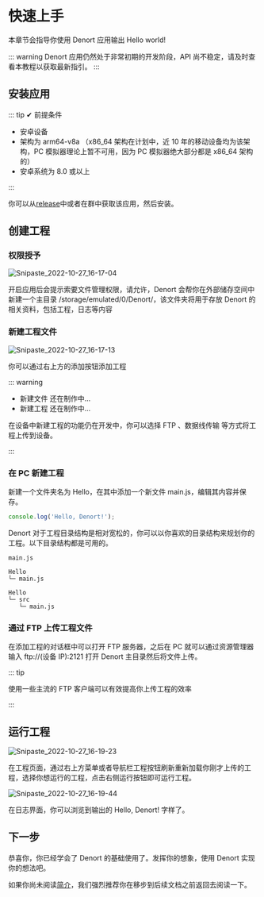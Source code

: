 # 快速上手

本章节会指导你使用 Denort 应用输出 Hello world!

::: warning
Denort 应用仍然处于非常初期的开发阶段，API 尚不稳定，请及时查看本教程以获取最新指引。
:::

## 安装应用

::: tip
✔ 前提条件

-   安卓设备
-   架构为 arm64-v8a （x86_64 架构在计划中，近 10 年的移动设备均为该架构，PC 模拟器理论上暂不可用，因为 PC 模拟器绝大部分都是 x86_64 架构的）
-   安卓系统为 8.0 或以上

:::

你可以从[release](https://github.com/AuTsing/denort_release/releases)中或者在群中获取该应用，然后安装。

## 创建工程

### 权限授予

![Snipaste_2022-10-27_16-17-04](../assets/Snipaste_2022-10-27_16-17-04.png)

开启应用后会提示索要文件管理权限，请允许，Denort 会帮你在外部储存空间中新建一个主目录 /storage/emulated/0/Denort/，该文件夹将用于存放 Denort 的相关资料，包括工程，日志等内容

### 新建工程文件

![Snipaste_2022-10-27_16-17-13](../assets/Snipaste_2022-10-27_16-17-13.png)

你可以通过右上方的添加按钮添加工程

::: warning

-   新建文件 还在制作中...
-   新建工程 还在制作中...

在设备中新建工程的功能仍在开发中，你可以选择 FTP 、数据线传输 等方式将工程上传到设备。

:::

### 在 PC 新建工程

新建一个文件夹名为 Hello，在其中添加一个新文件 main.js，编辑其内容并保存。

```js
console.log('Hello, Denort!');
```

Denort 对于工程目录结构是相对宽松的，你可以以你喜欢的目录结构来规划你的工程。以下目录结构都是可用的。

```
main.js
```

```
Hello
└─ main.js
```

```
Hello
└─ src
   └─ main.js
```

### 通过 FTP 上传工程文件

在添加工程的对话框中可以打开 FTP 服务器，之后在 PC 就可以通过资源管理器输入 ftp://(设备 IP):2121 打开 Denort 主目录然后将文件上传。

::: tip

使用一些主流的 FTP 客户端可以有效提高你上传工程的效率

:::

## 运行工程

![Snipaste_2022-10-27_16-19-23](../assets/Snipaste_2022-10-27_16-19-23.png)

在工程页面，通过右上方菜单或者导航栏工程按钮刷新重新加载你刚才上传的工程，选择你想运行的工程，点击右侧运行按钮即可运行工程。

![Snipaste_2022-10-27_16-19-44](../assets/Snipaste_2022-10-27_16-19-44.png)

在日志界面，你可以浏览到输出的 Hello, Denort! 字样了。

## 下一步

恭喜你，你已经学会了 Denort 的基础使用了。发挥你的想象，使用 Denort 实现你的想法吧。

如果你尚未阅读[简介](/guide/introduction)，我们强烈推荐你在移步到后续文档之前返回去阅读一下。
